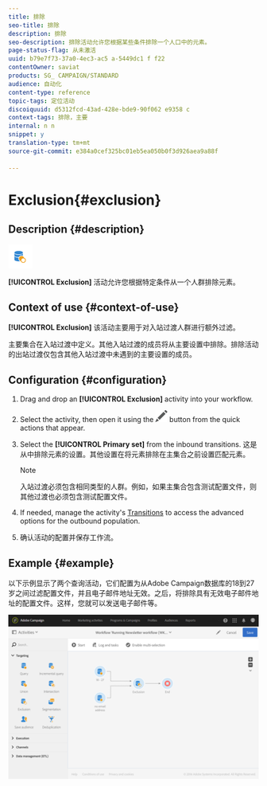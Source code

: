 ```yaml
---
title: 排除
seo-title: 排除
description: 排除
seo-description: 排除活动允许您根据某些条件排除一个人口中的元素。
page-status-flag: 从未激活
uuid: b79e7f73-37a0-4ec3-ac5 a-5449dc1 f f22
contentOwner: saviat
products: SG_ CAMPAIGN/STANDARD
audience: 自动化
content-type: reference
topic-tags: 定位活动
discoiquuid: d5312fcd-43ad-428e-bde9-90f062 e9358 c
context-tags: 排除，主要
internal: n n
snippet: y
translation-type: tm+mt
source-git-commit: e384a0cef325bc01eb5ea050b0f3d926aea9a88f

---
```



# Exclusion{#exclusion}

## Description {#description}

![](assets/exclusion.png)

**[!UICONTROL Exclusion]** 活动允许您根据特定条件从一个人群排除元素。

## Context of use {#context-of-use}

**[!UICONTROL Exclusion]** 该活动主要用于对入站过渡人群进行额外过滤。

主要集合在入站过渡中定义。其他入站过渡的成员将从主要设置中排除。排除活动的出站过渡仅包含其他入站过渡中未遇到的主要设置的成员。

## Configuration {#configuration}

1. Drag and drop an **[!UICONTROL Exclusion]** activity into your workflow.
1. Select the activity, then open it using the ![](assets/edit_darkgrey-24px.png) button from the quick actions that appear.
1. Select the **[!UICONTROL Primary set]** from the inbound transitions. 这是从中排除元素的设置。其他设置在将元素排除在主集合之前设置匹配元素。

   >[!NOTE]
   >
   >入站过渡必须包含相同类型的人群。例如，如果主集合包含测试配置文件，则其他过渡也必须包含测试配置文件。

1. If needed, manage the activity's [Transitions](../../automating/using/executing-a-workflow.md#managing-an-activity-s-outbound-transitions) to access the advanced options for the outbound population.
1. 确认活动的配置并保存工作流。

## Example {#example}

以下示例显示了两个查询活动，它们配置为从Adobe Campaign数据库的18到27岁之间过滤配置文件，并且电子邮件地址无效。之后，将排除具有无效电子邮件地址的配置文件。这样，您就可以发送电子邮件等。

![](assets/wkf_exclusion_example.png)

